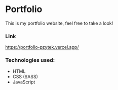 # Portfolio

This is my portfolio website, feel free to take a look!

### Link

https://portfolio-pzytek.vercel.app/

### Technologies used:

- HTML
- CSS (SASS)
- JavaScript
